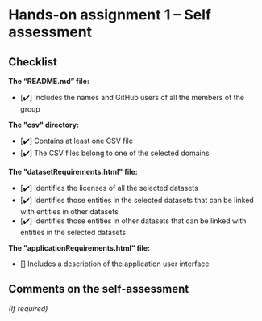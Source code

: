 # Hands-on assignment 1 – Self assessment

## Checklist

**The “README.md” file:**

- [✔️] Includes the names and GitHub users of all the members of the group

**The "csv" directory:**

- [✔️] Contains at least one CSV file 
- [✔️] The CSV files belong to one of the selected domains

**The "datasetRequirements.html" file:**

- [✔️] Identifies the licenses of all the selected datasets
- [✔️] Identifies those entities in the selected datasets that can be linked with entities in other datasets
- [✔️] Identifies those entities in other datasets that can be linked with entities in the selected datasets 

**The "applicationRequirements.html” file:**

- [] Includes a description of the application user interface

## Comments on the self-assessment
_(If required)_
